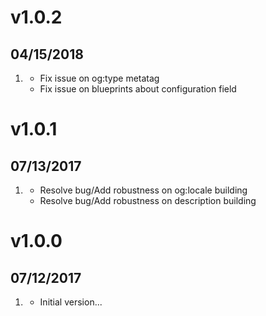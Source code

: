 # v1.0.2
## 04/15/2018

1. [](#bugfix)
    * Fix issue on og:type metatag
    * Fix issue on blueprints about configuration field

# v1.0.1
## 07/13/2017

1. [](#bugfix)
    * Resolve bug/Add robustness on og:locale building
    * Resolve bug/Add robustness on description building

# v1.0.0
##  07/12/2017

1. [](#new)
    * Initial version...
